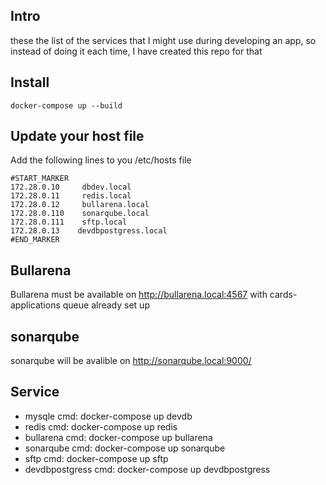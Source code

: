 ## Intro
these the list of the services that I might use during developing an app, so instead of doing it each time, I have created this repo for that

## Install

``` docker-compose up --build ```

## Update your host file
Add the following lines to you /etc/hosts file

```
#START_MARKER
172.28.0.10     dbdev.local
172.28.0.11     redis.local
172.28.0.12     bullarena.local
172.28.0.110    sonarqube.local
172.28.0.111    sftp.local
172.28.0.13    devdbpostgress.local
#END_MARKER
```

## Bullarena
Bullarena must be available on http://bullarena.local:4567 with cards-applications queue already set up

## sonarqube
sonarqube will be avalible on http://sonarqube.local:9000/

## Service

- mysqle cmd: docker-compose up devdb
- redis cmd: docker-compose up redis
- bullarena cmd: docker-compose up bullarena
- sonarqube cmd: docker-compose up sonarqube
- sftp cmd: docker-compose up sftp
- devdbpostgress cmd: docker-compose up devdbpostgress